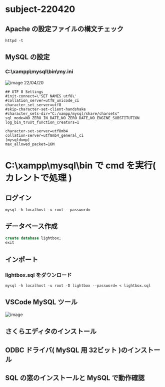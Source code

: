 # subject-220420

## Apache の設定ファイルの構文チェック
```
httpd -t
```


## MySQL の設定
### C:\xampp\mysql\bin\my.ini

![image](https://user-images.githubusercontent.com/1501327/156976420-7b22dfbb-96e9-4d79-ad49-b5e7dba1845e.png)
22/04/20
```
## UTF 8 Settings
#init-connect=\'SET NAMES utf8\'
#collation_server=utf8_unicode_ci
character_set_server=utf8
#skip-character-set-client-handshake
#character_sets-dir="C:/xampp/mysql/share/charsets"
sql_mode=NO_ZERO_IN_DATE,NO_ZERO_DATE,NO_ENGINE_SUBSTITUTION
log_bin_trust_function_creators=1

character-set-server=utf8mb4
collation-server=utf8mb4_general_ci
[mysqldump]
max_allowed_packet=16M
```

# C:\xampp\mysql\bin で cmd を実行( カレントで処理 )

## ログイン
```
mysql -h localhost -u root --password=
```

## データベース作成
```sql
create database lightbox;
exit
```

## インポート
### lightbox.sql をダウンロード
```
mysql -h localhost -u root -D lightbox --password= < lightbox.sql
```

## VSCode MySQL ツール
![image](https://user-images.githubusercontent.com/1501327/164140853-2bd4ab93-14c1-40ed-ae74-f90983125fd7.png)


## さくらエディタのインストール


## ODBC ドライバ( MySQL 用 32ビット )のインストール


## SQL の窓のインストールと MySQL で動作確認



